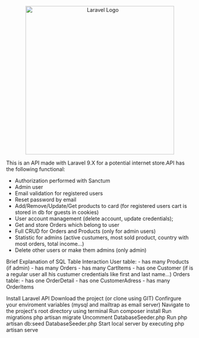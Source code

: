 <p align="center"><a href="https://laravel.com" target="_blank"><img src="https://raw.githubusercontent.com/laravel/art/master/logo-lockup/5%20SVG/2%20CMYK/1%20Full%20Color/laravel-logolockup-cmyk-red.svg" width="400" alt="Laravel Logo"></a></p>


This is an API made with Laravel 9.X for a potential internet store.API has the following functional:
- Authorization performed with Sanctum
- Admin user
- Email validation for registered users
- Reset password by email
- Add/Remove/Update/Get products to card (for registered users cart is stored in db for guests in cookies)
- User account management (delete account, update credentials);
- Get and store Orders which belong to user
- Full CRUD for Orders and Products (only for admin users)
- Statistic for admins (active custumers, most sold product, country with most orders, total income...)
- Delete other users or make them admins (only admin)

Brief Explanation of SQL Table Interaction 
  User table:
          - has many Products (if admin)
          - has many Orders
          - has many CartItems
          - has one Customer (if is a regular user all his custumer credentials like first and last name...)
  Orders table:
          - has one OrderDetail
          - has one CustomerAdress
          - has many OrderItems



Install Laravel API
    Download the project (or clone using GIT)
    Confirgure your enviroment variables (mysql and mailtrap as email server)
    Navigate to the project's root directory using terminal
    Run composer install
    Run migrations php artisan migrate
    Uncomment DatabaseSeeder.php
    Run php artisan db:seed DatabaseSeeder.php
    Start local server by executing php artisan serve
    

  
